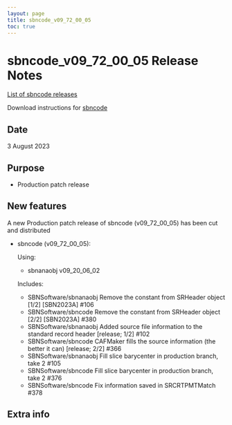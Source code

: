 ```yaml
---
layout: page
title: sbncode_v09_72_00_05
toc: true
---
```


sbncode_v09_72_00_05 Release Notes
=======================================================================================

[List of sbncode releases](https://sbnsoftware.github.io/AnalysisInfrastructure/ReleaseManagement/Releases/List_of_SBN_code_releases)

Download instructions for [sbncode]()

Date
---------------------------------------------------
3 August 2023

Purpose
---------------------------------------------------
* Production patch release

New features
---------------------------------------------------
A new Production patch release of sbncode (v09_72_00_05) has been cut and distributed

* sbncode (v09_72_00_05):
  
  Using:
  * sbnanaobj v09_20_06_02
  
 
  Includes:
  *  SBNSoftware/sbnanaobj Remove the constant from SRHeader object [1/2] [SBN2023A] #106
  *  SBNSoftware/sbncode Remove the constant from SRHeader object [2/2] [SBN2023A] #380
  *  SBNSoftware/sbnanaobj Added source file information to the standard record header [release; 1/2] #102
  *  SBNSoftware/sbncode CAFMaker fills the source information (the better it can) [release; 2/2] #366
  *  SBNSoftware/sbnanaobj Fill slice barycenter in production branch, take 2 #105
  *  SBNSoftware/sbncode Fill slice barycenter in production branch, take 2 #376
  *  SBNSoftware/sbncode Fix information saved in SRCRTPMTMatch #378

  
Extra info
---------------------------------------------------
